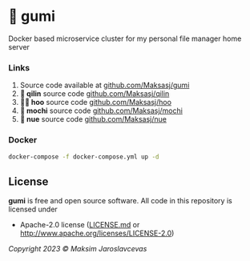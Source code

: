 # 🍭 gumi
Docker based microservice cluster for my personal file manager home server

### Links
1. Source code available at [github.com/Maksasj/gumi](https://github.com/Maksasj/gumi)
2. **🦄 qilin** source code [github.com/Maksasj/qilin](https://github.com/Maksasj/qilin)
2. **🐦‍🔥 hoo** source code [github.com/Maksasj/hoo](https://github.com/Maksasj/hoo)
2. **🍡 mochi** source code [github.com/Maksasj/mochi](https://github.com/Maksasj/mochi)
2. **🐏 nue** source code [github.com/Maksasj/nue](https://github.com/Maksasj/nue)

### Docker
```bash
docker-compose -f docker-compose.yml up -d
```

## License
**gumi** is free and open source software. All code in this repository is licensed under
-  Apache-2.0 license ([LICENSE.md](https://github.com/Maksasj/gumi/blob/master/LICENSE.md) or http://www.apache.org/licenses/LICENSE-2.0)

*Copyright 2023 © Maksim Jaroslavcevas*